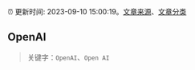 :alarm_clock: 更新时间: 2023-09-10 15:00:19。[文章来源](/README.md)、[文章分类](/TAGS.md)

## OpenAI


> 关键字：`OpenAI`、`Open AI`



